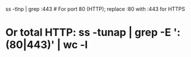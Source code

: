 ss -tlnp | grep :443  # For port 80 (HTTP); replace :80 with :443 for HTTPS
# Or total HTTP: ss -tunap | grep -E ':(80|443)' | wc -l

